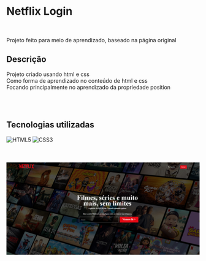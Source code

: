 <h1>Netflix Login</h1>
<br>
<p>Projeto feito para meio de aprendizado, baseado na página original</p>
<h2>Descrição</h2>
<p align="left">Projeto criado usando html e css<br>
Como forma de aprendizado no conteúdo de html e css<br>
Focando principalmente no aprendizado da propriedade position<br>


</p>

<br>
<br>
<h2>Tecnologias utilizadas</h2>

![HTML5](https://img.shields.io/badge/html5-%23E34F26.svg?style=for-the-badge&logo=html5&logoColor=white) ![CSS3](https://img.shields.io/badge/css3-%231572B6.svg?style=for-the-badge&logo=css3&logoColor=white)
<br>
<br>
<br>
<br>
<img src="https://github.com/PedroBrandaoSilva/Screen-Login-Netflix-with-position/blob/main/assets/NetflixPc.png">
<br>
<br>
<br>
<p align="center" >

</p>
